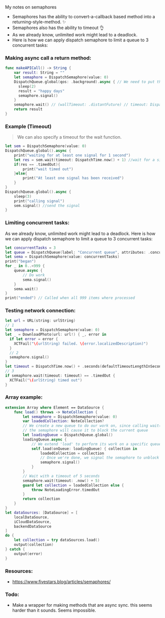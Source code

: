 My notes on semaphores<!--more-->

- Semaphores has the ability to convert-a-callback based method into a returning-style-method. ✨
- Semaphores also has the ability to timeout 👌
- As we already know, unlimited work might lead to a deadlock.
- Here is how we can apply dispatch semaphore to limit a queue to 3 concurrent tasks:

### Making async call a return method:

```swift
func makeAPICall() -> String {
    var result: String = ""
    let semaphore = DispatchSemaphore(value: 0)
    DispatchQueue.global(qos: .background).async { // We need to put this on the main thread or else transition becomes glitchy
      sleep(2)
      result = "happy days"
      semaphore.signal()
    }
    semaphore.wait() // (wallTimeout: .distantFuture) // timeout: DispatchTime.now() + 1
    return result
}
```

### Example (Timeout)
> We can also specify a timeout for the wait function.

```swift
let sem = DispatchSemaphore(value: 0)
DispatchQueue.global().async {
    print("waiting for at least one signal for 1 second")
    let res = sem.wait(timeout: DispatchTime.now() + 1) //wait for a signal
    if(res == .timedOut){
        print("wait timed out")
    }else{
        print("At least one signal has been received")
    }
}
DispatchQueue.global().async {
    sleep(3)
    print("calling signal")
    sem.signal() //send the signal
}
```

### Limiting concurrent tasks:
As we already know, unlimited work might lead to a deadlock. Here is how we can apply dispatch semaphore to limit a queue to 3 concurrent tasks:

```swift
let concurrentTasks = 3
let queue = DispatchQueue(label: "Concurrent queue", attributes: .concurrent)
let sema = DispatchSemaphore(value: concurrentTasks)
print("began")
for _ in 0..<999 {
    queue.async {
        // Do work
        sema.signal()
    }
    sema.wait()
}
print("ended") // Called when all 999 items where processed
```

### Testing network connection:
```swift
let url = URL(string: urlString)
// 1
let semaphore = DispatchSemaphore(value: 0)
let _ = DownloadPhoto(url: url!) { _, error in
  if let error = error {
    XCTFail("\(urlString) failed. \(error.localizedDescription)")
  }
  // 2
  semaphore.signal()
}
let timeout = DispatchTime.now() + .seconds(defaultTimeoutLengthInSeconds)
// 3
if semaphore.wait(timeout: timeout) == .timedOut {
  XCTFail("\(urlString) timed out")
}
```

### Array example:

```swift
extension Array where Element == DataSource {
    func load() throws -> NoteCollection {
        let semaphore = DispatchSemaphore(value: 0)
        var loadedCollection: NoteCollection?
        // We create a new queue to do our work on, since calling wait() on
        // the semaphore will cause it to block the current queue
        let loadingQueue = DispatchQueue.global()
        loadingQueue.async {
            // We extend 'load' to perform its work on a specific queue
            self.load(onQueue: loadingQueue) { collection in
                loadedCollection = collection
                // Once we're done, we signal the semaphore to unblock its queue
                semaphore.signal()
            }
        }
        // Wait with a timeout of 5 seconds
        semaphore.wait(timeout: .now() + 5)
        guard let collection = loadedCollection else {
            throw NoteLoadingError.timedOut
        }
        return collection
    }
}
let dataSources: [DataSource] = [
    localDataSource,
    iCloudDataSource,
    backendDataSource
]
do {
    let collection = try dataSources.load()
    output(collection)
} catch {
    output(error)
}
```

### Resources:
- https://www.fivestars.blog/articles/semaphores/

### Todo:
- Make a wrapper for making methods that are async sync. this seems harder than it sounds. Seems impossible.
